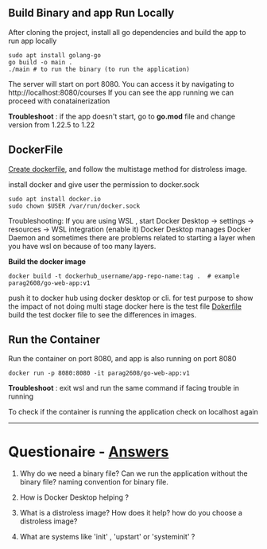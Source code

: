## Build Binary and app Run Locally

After cloning the project, install all go dependencies and build the app to run app locally 

```shell
sudo apt install golang-go
go build -o main .
./main # to run the binary (to run the application)
```
The server will start on port 8080. You can access it by navigating to http://localhost:8080/courses 
If you can see the app running we can proceed with conatainerization 

**Troubleshoot** : if the app doesn't start, go to **go.mod** file and change version from 1.22.5 to 1.22

## DockerFile

[Create dockerfile](https://github.com/Parag-S-Salunkhe/go-application-devops/blob/main/Dockerfile), and follow the multistage method for distroless image. 

install docker and give user the permission to docker.sock
```shell
sudo apt install docker.io
sudo chown $USER /var/run/docker.sock
```

Troubleshooting: If you are using WSL , start Docker Desktop -> settings -> resources -> WSL integration (enable it) 
Docker Desktop manages Docker Daemon and sometimes there are problems related to starting a layer when you have wsl on because of too many layers.

**Build the docker image** 
```shell
docker build -t dockerhub_username/app-repo-name:tag .  # example parag2608/go-web-app:v1
```
push it to docker hub using docker desktop or cli. for test purpose to show the impact of not doing multi stage docker here is the test file [Dokerfile](https://github.com/Parag-S-Salunkhe/go-application-devops/blob/main/Docker-Test-file/docker-one-stage-only)
build the test docker file to see the differences in images. 

## Run the Container

Run the container on port 8080, and app is also running on port 8080
```shell
docker run -p 8080:8080 -it parag2608/go-web-app:v1 
```
**Troubleshoot** : exit wsl and run the same command if facing trouble in running

To check if the container is running the application check on localhost again

----------------------------------------------------------

# Questionaire - [Answers](Questions&Answers.md#p1)

1. Why do we need a binary file? Can we run the application without the binary file? naming convention for binary file.

2. How is Docker Desktop helping ?

3. What is a distroless image? How does it help? how do you choose a distroless image? 

4. What are systems like 'init' , 'upstart' or 'systeminit' ?







   
